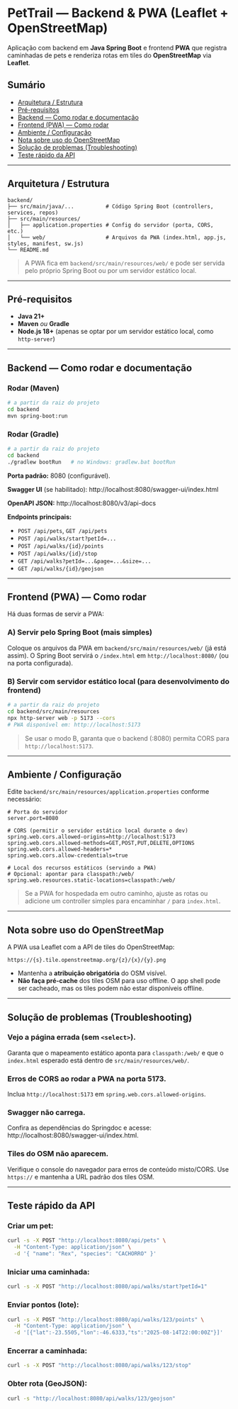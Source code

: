 # PetTrail — Backend & PWA (Leaflet + OpenStreetMap)

Aplicação com backend em **Java Spring Boot** e frontend **PWA** que registra caminhadas de pets e renderiza rotas em tiles do **OpenStreetMap** via **Leaflet**.

## Sumário
- [Arquitetura / Estrutura](#arquitetura--estrutura)
- [Pré-requisitos](#pré-requisitos)
- [Backend — Como rodar e documentação](#backend--como-rodar-e-documentação)
- [Frontend (PWA) — Como rodar](#frontend-pwa--como-rodar)
- [Ambiente / Configuração](#ambiente--configuração)
- [Nota sobre uso do OpenStreetMap](#nota-sobre-uso-do-openstreetmap)
- [Solução de problemas (Troubleshooting)](#solução-de-problemas-troubleshooting)
- [Teste rápido da API](#teste-rápido-da-api)

---

## Arquitetura / Estrutura

```
backend/
├── src/main/java/...          # Código Spring Boot (controllers, services, repos)
├── src/main/resources/
│   ├── application.properties # Config do servidor (porta, CORS, etc.)
│   └── web/                   # Arquivos da PWA (index.html, app.js, styles, manifest, sw.js)
└── README.md
```

> A PWA fica em `backend/src/main/resources/web/` e pode ser servida pelo próprio Spring Boot ou por um servidor estático local.

---

## Pré-requisitos

- **Java 21+**
- **Maven** _ou_ **Gradle**
- **Node.js 18+** (apenas se optar por um servidor estático local, como `http-server`)

---

## Backend — Como rodar e documentação

### Rodar (Maven)
```bash
# a partir da raiz do projeto
cd backend
mvn spring-boot:run
```

### Rodar (Gradle)
```bash
# a partir da raiz do projeto
cd backend
./gradlew bootRun   # no Windows: gradlew.bat bootRun
```

**Porta padrão:** 8080 (configurável).

**Swagger UI** (se habilitado): http://localhost:8080/swagger-ui/index.html

**OpenAPI JSON:** http://localhost:8080/v3/api-docs

**Endpoints principais:**
- `POST /api/pets`, `GET /api/pets`
- `POST /api/walks/start?petId=...`
- `POST /api/walks/{id}/points`
- `POST /api/walks/{id}/stop`
- `GET /api/walks?petId=...&page=...&size=...`
- `GET /api/walks/{id}/geojson`

---

## Frontend (PWA) — Como rodar

Há duas formas de servir a PWA:

### A) Servir pelo Spring Boot (mais simples)

Coloque os arquivos da PWA em `backend/src/main/resources/web/` (já está assim).
O Spring Boot servirá o `/index.html` em `http://localhost:8080/` (ou na porta configurada).

### B) Servir com servidor estático local (para desenvolvimento do frontend)
```bash
# a partir da raiz do projeto
cd backend/src/main/resources
npx http-server web -p 5173 --cors
# PWA disponível em: http://localhost:5173
```

> Se usar o modo B, garanta que o backend (:8080) permita CORS para `http://localhost:5173`.

---

## Ambiente / Configuração

Edite `backend/src/main/resources/application.properties` conforme necessário:

```properties
# Porta do servidor
server.port=8080

# CORS (permitir o servidor estático local durante o dev)
spring.web.cors.allowed-origins=http://localhost:5173
spring.web.cors.allowed-methods=GET,POST,PUT,DELETE,OPTIONS
spring.web.cors.allowed-headers=*
spring.web.cors.allow-credentials=true

# Local dos recursos estáticos (servindo a PWA)
# Opcional: apontar para classpath:/web/
spring.web.resources.static-locations=classpath:/web/
```

> Se a PWA for hospedada em outro caminho, ajuste as rotas ou adicione um controller simples para encaminhar `/` para `index.html`.

---

## Nota sobre uso do OpenStreetMap

A PWA usa Leaflet com a API de tiles do OpenStreetMap:

```
https://{s}.tile.openstreetmap.org/{z}/{x}/{y}.png
```

- Mantenha a **atribuição obrigatória** do OSM visível.
- **Não faça pré-cache** dos tiles OSM para uso offline. O app shell pode ser cacheado, mas os tiles podem não estar disponíveis offline.

---

## Solução de problemas (Troubleshooting)

### Vejo a página errada (sem `<select>`).
Garanta que o mapeamento estático aponta para `classpath:/web/` e que o `index.html` esperado está dentro de `src/main/resources/web/`.

### Erros de CORS ao rodar a PWA na porta 5173.
Inclua `http://localhost:5173` em `spring.web.cors.allowed-origins`.

### Swagger não carrega.
Confira as dependências do Springdoc e acesse: http://localhost:8080/swagger-ui/index.html.

### Tiles do OSM não aparecem.
Verifique o console do navegador para erros de conteúdo misto/CORS. Use `https://` e mantenha a URL padrão dos tiles OSM.

---

## Teste rápido da API

### Criar um pet:
```bash
curl -s -X POST "http://localhost:8080/api/pets" \
  -H "Content-Type: application/json" \
  -d '{ "name": "Rex", "species": "CACHORRO" }'
```

### Iniciar uma caminhada:
```bash
curl -s -X POST "http://localhost:8080/api/walks/start?petId=1"
```

### Enviar pontos (lote):
```bash
curl -s -X POST "http://localhost:8080/api/walks/123/points" \
  -H "Content-Type: application/json" \
  -d '[{"lat":-23.5505,"lon":-46.6333,"ts":"2025-08-14T22:00:00Z"}]'
```

### Encerrar a caminhada:
```bash
curl -s -X POST "http://localhost:8080/api/walks/123/stop"
```

### Obter rota (GeoJSON):
```bash
curl -s "http://localhost:8080/api/walks/123/geojson"
```
